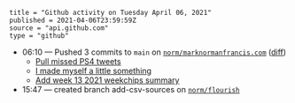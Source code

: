 ```
title = "Github activity on Tuesday April 06, 2021"
published = 2021-04-06T23:59:59Z
source = "api.github.com"
type = "github"
```

* 06:10 — Pushed 3 commits to `main` on [`norm/marknormanfrancis.com`](https://github.com/norm/marknormanfrancis.com) ([diff](https://github.com/norm/marknormanfrancis.com/compare/e14bdb953e774e57f932564c18070662c7844040..f528b2f32e617e4507fa752ec83750bbb1fff8f1))
  * [Pull missed PS4 tweets](https://github.com/norm/marknormanfrancis.com/commit/b8afa2e5fb1cba078309f3b6af9c10b26415e69c)
  * [I made myself a little something](https://github.com/norm/marknormanfrancis.com/commit/ed8716638ce8177b229886be8e52b48fe9931821)
  * [Add week 13 2021 weekchips summary](https://github.com/norm/marknormanfrancis.com/commit/f528b2f32e617e4507fa752ec83750bbb1fff8f1)
* 15:47 — created branch add-csv-sources on [`norm/flourish`](https://github.com/norm/flourish)
